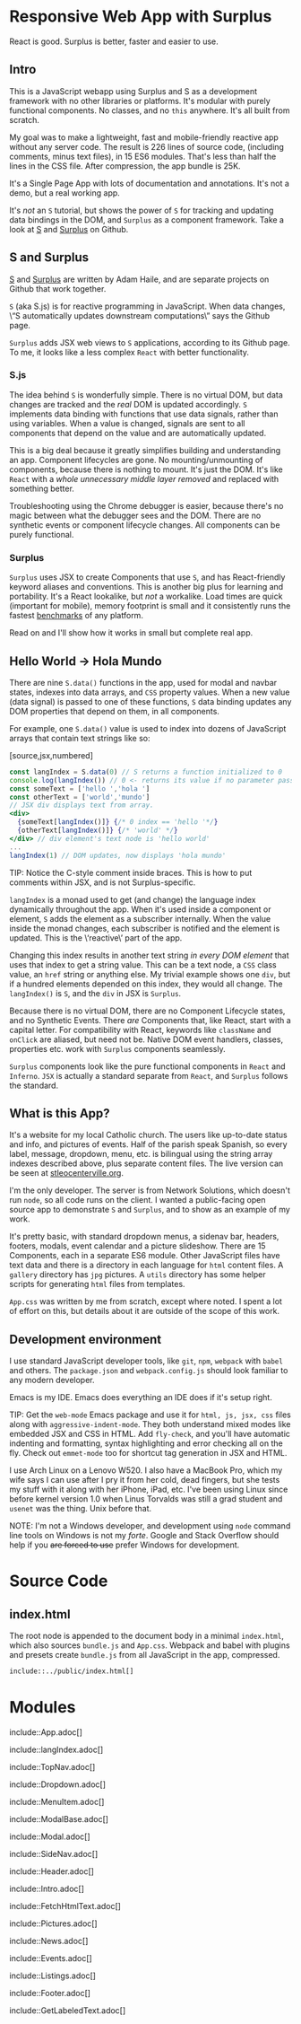 
# Responsive Web App with Surplus
React is good. Surplus is better, faster and easier to use.

## Intro

This is a JavaScript webapp using Surplus and S as a development
framework with no other libraries or platforms. It's modular with
purely functional components. No classes, and no `this` anywhere. It's
all built from scratch. 

My goal was to make a lightweight, fast and mobile-friendly reactive
app without any server code. The result is 226 lines of source code,
(including comments, minus text files), in 15 ES6
modules. That's less than half the lines in the CSS file. After
compression, the app bundle is 25K.

It's a Single Page App with lots of documentation and
annotations. It's not a demo, but a real working app.

It's *not* an `S` tutorial, but shows the power of `S` for tracking
and updating data bindings in the DOM, and `Surplus` as a component
framework. Take a look at [S](https://github.com/adamhaile/S) and
[Surplus](https://github.com/adamhaile/surplus) on Github.

## S and Surplus

[S](https://github.com/adamhaile/S) and
[Surplus](https://github.com/adamhaile/surplus) are written by Adam
Haile, and are separate projects on Github that work together.

`S` (aka S.js) is for reactive programming in JavaScript. When data
changes, \“S automatically updates downstream computations\” says the
Github page.

`Surplus` adds JSX web views to `S` applications, according to its
Github page. To me, it looks like a less complex `React` with better functionality.

### S.js

The idea behind `S` is wonderfully simple. There is no virtual DOM,
but data changes are tracked and the *real* DOM is updated
accordingly. `S` implements data binding with functions that use data
signals, rather than using variables. When a value is changed, signals
are sent to all components that depend on the value and are
automatically updated. 

This is a big deal because it greatly simplifies building and
understanding an app. Component lifecycles are gone. No
mounting/unmounting of components, because there is nothing to
mount. It's just the DOM. It's like `React` with a *whole unnecessary
middle layer removed* and replaced with something better.

Troubleshooting using the Chrome debugger is easier, because there's
no magic between what the debugger sees and the DOM. There are no
synthetic events or component lifecycle changes. All components can be
purely functional.

### Surplus

`Surplus` uses JSX to create Components that use `S`, and has
React-friendly keyword aliases and conventions. This is another big
plus for learning and portability. It's a React lookalike, but *not* a
workalike. Load times are quick (important for mobile), memory
footprint is small and it consistently runs the fastest
[benchmarks](https://github.com/krausest/js-framework-benchmark) of
any platform.

Read on and I'll show how it works in small but complete real app.

## Hello World -> Hola Mundo
There are nine `S.data()` functions in the app, used for modal and
navbar states, indexes into data arrays, and `CSS` property
values. When a new value (data signal) is passed to one of these
functions, `S` data binding updates any DOM properties that depend on
them, in all components.

For example, one `S.data()` value is used to index into dozens of
JavaScript arrays that contain text strings like so:

[source,jsx,numbered]
```jsx
const langIndex = S.data(0) // S returns a function initialized to 0
console.log(langIndex()) // 0 <- returns its value if no parameter passed.
const someText = ['hello ','hola ']
const otherText = ['world','mundo']
// JSX div displays text from array.
<div>
  {someText[langIndex()]} {/* 0 index == 'hello '*/}
  {otherText[langIndex()]} {/* 'world' */}
</div> // div element's text node is 'hello world'
...
langIndex(1) // DOM updates, now displays 'hola mundo'
```

TIP: Notice the C-style comment inside braces. This is how to
put comments within JSX, and is not Surplus-specific.

`langIndex` is a monad used to get (and change) the language index
dynamically throughout the app. When it's used inside a component or
element, `S` adds the element as a subscriber internally. When the
value inside the monad changes, each subscriber is notified and the
element is updated. This is the \‘reactive\’ part of the app.

Changing this index results in another text string *in every DOM
element* that uses that index to get a string value. This can be a
text node, a `CSS` class value, an `href` string or anything else. My
trivial example shows one `div`, but if a hundred elements depended on
this index, they would all change. The `langIndex()` is `S`, and the
`div` in JSX is `Surplus`.

Because there is no virtual DOM, there are no Component Lifecycle
states, and no Synthetic Events. There *are* Components that, like
React, start with a capital letter. For compatibility with React,
keywords like `className` and `onClick` are aliased, but need not
be. Native DOM event handlers, classes, properties etc. work with
`Surplus` components seamlessly.

`Surplus` components look like the pure functional components in
`React` and `Inferno`. `JSX` is actually a standard separate from
`React`, and `Surplus` follows the standard.

## What is this App?
It's a website for my local Catholic church. The users like up-to-date
status and info, and pictures of events. Half of the parish speak
Spanish, so every label, message, dropdown, menu, etc. is bilingual
using the string array indexes described above, plus separate content
files. The live version can be seen at
[stleocenterville.org](http://stleocenterville.org).

I'm the only developer. The server is from Network Solutions, which
doesn't run `node`, so all code runs on the client. I wanted a
public-facing open source app to demonstrate `S` and `Surplus`, and
to show as an example of my work.

It's pretty basic, with standard dropdown menus, a sidenav bar,
headers, footers, modals, event calendar and a picture
slideshow. There are 15 Components, each in a separate ES6
module. Other JavaScript files have text data and there is a directory
in each language for `html` content files. A `gallery` directory has
`jpg` pictures. A `utils` directory has some helper scripts for
generating `html` files from templates.

`App.css` was written by me from scratch, except where noted. I spent
a lot of effort on this, but details about it are outside of the scope
of this work. 

## Development environment

I use standard JavaScript developer tools, like `git`, `npm`, `webpack`
with `babel` and others. The `package.json` and `webpack.config.js`
should look familiar to any modern developer.

Emacs is my IDE. Emacs does everything an IDE does if it's setup
right.

TIP: Get the `web-mode` Emacs package and use it for `html, js, jsx,
css` files along with `aggressive-indent-mode`. They both understand mixed
modes like embedded JSX and CSS in HTML. Add `fly-check`, and you'll
have automatic indenting and formatting, syntax highlighting and error
checking all on the fly. Check out `emmet-mode` too for shortcut tag generation in
JSX and HTML.

I use Arch Linux on a Lenovo W520. I also have a MacBook Pro, which my
wife says I can use after I pry it from her cold, dead fingers, but
she tests my stuff with it along with her iPhone, iPad, etc. I've been using Linux
since before kernel version 1.0 when Linus Torvalds was still a grad
student and `usenet` was the thing. Unix before that.

NOTE: I'm not a Windows developer, and development using `node`
command line tools on Windows is not my *forte*. Google and Stack
Overflow should help if you ~~are forced to use~~ prefer Windows for
development.

# Source Code

## index.html
The root node is appended to the document body in a minimal `index.html`,
which also sources `bundle.js` and `App.css`. Webpack and babel with plugins and
presets create `bundle.js` from all JavaScript in the app, compressed.

```html
include::../public/index.html[]
```

# Modules


include::App.adoc[]

include::langIndex.adoc[]

include::TopNav.adoc[]

include::Dropdown.adoc[]

include::MenuItem.adoc[]

include::ModalBase.adoc[]

include::Modal.adoc[]

include::SideNav.adoc[]

include::Header.adoc[]

include::Intro.adoc[]

include::FetchHtmlText.adoc[]

include::Pictures.adoc[]

include::News.adoc[]

include::Events.adoc[]

include::Listings.adoc[]

include::Footer.adoc[]

include::GetLabeledText.adoc[]
